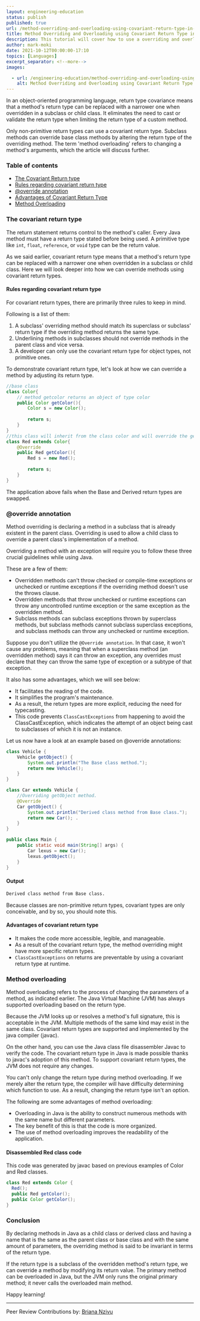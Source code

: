 ```yaml
---
layout: engineering-education
status: publish
published: true
url: /method-overriding-and-overloading-using-covariant-return-type-in-java/
title: Method Overriding and Overloading using Covariant Return Type in Java
description: This tutorial will cover how to use a overriding and overloading method using covariant return type in java and its advantages.
author: mark-moki
date: 2021-10-12T00:00:00-17:10
topics: [Languages]
excerpt_separator: <!--more-->
images:

  - url: /engineering-education/method-overriding-and-overloading-using-covariant-return-type-in-java/hero.jpg
    alt: Method Overriding and Overloading using Covariant Return Type in Java
---
```

In an object-oriented programming language, return type covariance means that a method's return type can be replaced with a narrower one when overridden in a subclass or child class. It eliminates the need to cast or validate the return type when limiting the return type of a custom method. 
<!--more-->
Only non-primitive return types can use a covariant return type. Subclass methods can override base class methods by altering the return type of the overriding method. The term 'method overloading' refers to changing a method's arguments, which the article will discuss further.

### Table of contents
- [The Covariant Return type](#the-covariant-return-type)
- [Rules regarding covariant return type](#rules-regarding-covariant-return-type)
- [@override annotation](#override-annotation)
- [Advantages of Covariant Return Type](#advantages-of-covariant-return-type)
- [Method Overloading](#method-overloading)


### The covariant return type
The return statement returns control to the method's caller. Every Java method must have a return type stated before being used. A primitive type like `int`, `float`, `reference`, or `void` type can be the return value. 

As we said earlier, covariant return type means that a method's return type can be replaced with a narrower one when overridden in a subclass or child class. Here we will look deeper into how we can override methods using covariant return types.

#### Rules regarding covariant return type
For covariant return types, there are primarily three rules to keep in mind. 

Following is a list of them:
1. A subclass' overriding method should match its superclass or subclass' return type if the overriding method returns the same type.
2. Underlining methods in subclasses should not override methods in the parent class and vice versa.
3. A developer can only use the covariant return type for object types, not primitive ones.

To demonstrate covariant return type, let's look at how we can override a method by adjusting its return type.

```java
//base class
class Color{
    // method getcolor returns an object of type color
    public Color getColor(){
        Color s = new Color();
        
        return s;
    }
}
//this class will inherit from the class color and will override the getcolor() method returning the object of the type red class
class Red extends Color{
    @Override
    public Red getColor(){
        Red s = new Red();
        
        return s;
    }
}
```

The application above fails when the Base and Derived return types are swapped.

### @override annotation
Method overriding is declaring a method in a subclass that is already existent in the parent class. Overriding is used to allow a child class to override a parent class's implementation of a method. 

Overriding a method with an exception will require you to follow these three crucial guidelines while using Java. 

These are a few of them:
- Overridden methods can't throw checked or compile-time exceptions or unchecked or runtime exceptions if the overriding method doesn't use the throws clause.
- Overridden methods that throw unchecked or runtime exceptions can throw any uncontrolled runtime exception or the same exception as the overridden method.
- Subclass methods can subclass exceptions thrown by superclass methods, but subclass methods cannot subclass superclass exceptions, and subclass methods can throw any unchecked or runtime exception.

Suppose you don't utilize the `@Override annotation`. In that case, it won't cause any problems, meaning that when a superclass method (an overridden method) says it can throw an exception, any overrides must declare that they can throw the same type of exception or a subtype of that exception. 

It also has some advantages, which we will see below:
- It facilitates the reading of the code.
- It simplifies the program's maintenance.
- As a result, the return types are more explicit, reducing the need for typecasting.
- This code prevents `ClassCastExceptions` from happening to avoid the ClassCastException, which indicates the attempt of an object being cast to subclasses of which it is not an instance.

Let us now have a look at an example based on @override annotations:

```java
class Vehicle {
    Vehicle getObject() {
        System.out.println("The Base class method.");
        return new Vehicle(); 
    }
}

class Car extends Vehicle {
    //Overriding getObject method.
    @Override
    Car getObject() {
        System.out.println("Derived class method from Base class.");
        return new Car(); .
    }
}

public class Main {
    public static void main(String[] args) {
        Car lexus = new Car(); 
        lexus.getObject(); 
    }
}

```

#### Output

```bash
Derived class method from Base class.
```

Because classes are non-primitive return types, covariant types are only conceivable, and by so, you should note this.

#### Advantages of covariant return type
- It makes the code more accessible, legible, and manageable.
- As a result of the covariant return type, the method overriding might have more specific return types.
- `ClassCastExceptions` on returns are preventable by using a covariant return type at runtime.

### Method overloading
Method overloading refers to the process of changing the parameters of a method, as indicated earlier. The Java Virtual Machine (JVM) has always supported overloading based on the return type. 

Because the JVM looks up or resolves a method's full signature, this is acceptable in the JVM. Multiple methods of the same kind may exist in the same class. Covariant return types are supported and implemented by the java compiler (javac).

On the other hand, you can use the Java class file disassembler Javac to verify the code. The covariant return type in Java is made possible thanks to javac's adoption of this method. To support covariant return types, the JVM does not require any changes.

You can't only change the return type during method overloading. If we merely alter the return type, the compiler will have difficulty determining which function to use. As a result, changing the return type isn't an option.

The following are some advantages of method overloading:
- Overloading in Java is the ability to construct numerous methods with the same name but different parameters.
- The key benefit of this is that the code is more organized.
- The use of method overloading improves the readability of the application.

#### Disassembled Red class code
This code was generated by javac based on previous examples of Color and Red classes.

```java
class Red extends Color {
  Red();
  public Red getColor();
  public Color getColor();
}
```

### Conclusion
By declaring methods in Java as a child class or derived class and having a name that is the same as the parent class or base class and with the same amount of parameters, the overriding method is said to be invariant in terms of the return type. 

If the return type is a subclass of the overridden method's return type, we can override a method by modifying its return value. The primary method can be overloaded in Java, but the JVM only runs the original primary method; it never calls the overloaded main method.

Happy learning!

---
Peer Review Contributions by: [Briana Nzivu](/engineering-education/authors/briana-nzivu/)
